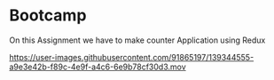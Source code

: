# Bootcamp

On this Assignment we have to make counter Application using Redux


https://user-images.githubusercontent.com/91865197/139344555-a9e3e42b-f89c-4e9f-a4c6-6e9b78cf30d3.mov


